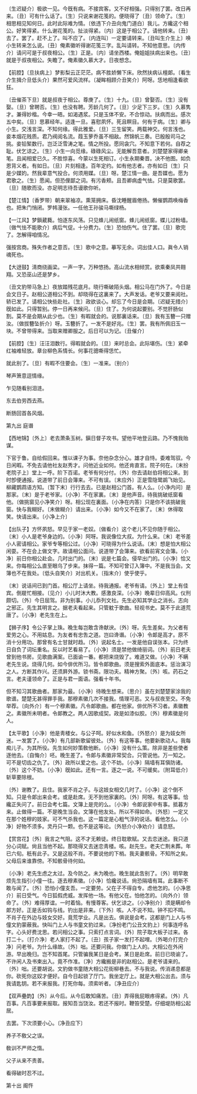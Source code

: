 <!-- { "loadSidebar": true } -->
〔生迟疑介〕极欲一见。今旣有病。不接宾客。又不好相强。只得别了罢。改日再来。〔丑〕可有什么话了。〔生〕只说来谢花笺的。便晓得了〔丑〕领命了。〔生〕相思相见知何日。此时此际难为情。〔依违下介丑向鬼门道白〕我儿。方纔这个相公。好笑得紧。什么谢花笺的。扯淡得紧。〔内〕这是于相公了。请他转来。〔丑〕去了。罢了。赶不上了。叫不应了。〔内连叫〕一定要请转来。〔丑叫生介生上〕唤小生转来怎么说。〔丑〕俺素徽听得谢花笺三字。乱叫请转。不知他意思。〔内传介〕请问可是于叔夜相公。〔生〕正是。〔内〕请坐西楼。俺姐姐扶病出来也。〔丑〕就是于叔夜相公。失瞻了。俺素徽久慕大才。日夜想念。 

【前腔】〔旦扶病上〕梦影梨云正茫茫。病不胜娇懒下床。欣然扶病认檀郞。〔看生介生揖介旦低头介〕果然可爱风流样。〔凝眸相顾介丑笑介〕阿呀。恁地相逢看欲狂。

〔丑催茶下旦〕就是叔夜于相公。尊庚了。〔生〕十九。〔旦〕曾娶否。〔生〕没有娶。〔旦〕曾聘否。〔生〕也没有聘。芳龄几何了。〔旦〕少足下三岁。〔生〕久慕隽才。兼得妙楷。今幸一晤。如渴遇浆。只是玉体不安。不合惊动。扶病而出。感次五中矣。〔旦〕思慕经年。适逢一旦。喜慰夙怀。死且瞑目。何有于病。〔生〕卿与小生。交浅言深。不知何缘。得此雅爱。〔旦〕三生留笑。两载神交。何言浅也。妾本烟花贱质。君乃阀阅名流。葭玉萝乔虽不相敌。然锦帆三奏。已殷殷司马之挑。妾铅椠数行。岂泛泛雪涛之笔。情之所投。愿同衾穴。不知意下若何。自荐之耻。伏乞谅之。〔生〕小生一向觅缘。碌碌风尘。无能解吾意者。刘楚楚家得卿亲笔。且闻相爱已久。不胜惊喜。今蒙以生死相订。小生永期秦晋。决不他图。如负恩背义者。有如日。〔旦〕片刻相逢。百年定约。如有他志者。亦有如日〔生〕只是少媒妁。然我辈意气投合。何须用媒。〔旦〕呀。楚江情一曲。是吾媒也。愿为君歌之。〔生〕愿闻。但恐俚鄙之词。有污香颊。且吾卿病虚气怯。只是莫歌罢。〔旦〕随歌而没。亦足明志待吾谩歌你听。 

【楚江情】〔香罗带〕朝来翠袖凉。熏笼拥床。昏沈睡醒眉倦扬。懒催鹦鹉唤梅香也。把朱门悄闭。罗帏漫张。一任他王孙骏马嘶绿杨。

【一江风】梦鎻葳蕤。怕逐东风荡。只见蜂儿闹纸窗。蜂儿闹纸窗。蝶儿过粉墙。〔做气怯不能歌介〕病后气促。十分费力。〔生〕恐怕伤气。住了罢。〔旦〕歌完了。怎解得咱情况。

强按宫商。殊失作者之意否。〔生〕歌中之意。摹写无余。词出佳人口。眞令人销魂死也。 

【大迓鼓】淸商绕画梁。一声一字。万种悠扬。高山流水相倾赏。欲乘秦凤共翱翔。又恐巫山还是梦乡。

〔丑文豹带马急上〕夜放踏残花底月。晓行嘶破陌头烟。相公马在门外了。今日是会文日子。赵相公道相公不到。却晓得在这裏来了。大声发话。老爷又要来阅社。轿已发了。请相公快些赴社。〔生〕政欲谈心。却忘了今日是会期。〔迟疑无措介〕旣如此。只得暂别。停一日再来候问。〔旦〕住了。为何说起要别。不觉肝肠似割。莫不是会期从此少也。〔生〕有暇就会的。说那裏话来。〔旦〕我有玉簪一只赠汝。〔做拔簪坠折介〕呀。玉簪折了。一发不是好兆。〔生〕罢。我有所佩旧玉一块。不曾带得来。当取来赠卿服之。后日可以为记。〔丑催介〕 

【前腔】〔生〕汪汪泪数行。得暇就会的。〔旦〕来时总会。此际堪伤。〔生〕紧牵红袖难轻放。章台柳色系情长。何事花骢嘶得恁忙。

就此别了。〔旦〕有暇不住要会。〔生〕一准来。〔别介〕 

琴声箫意逗情缘。



乍见随看别泪涟。

东去伯劳西去燕。



断肠回首各风烟。 

第九出
庭谮

【西地锦】〔外上〕老去萧条玉树。鎭日督子攻书。望他平地登云路。乃不愧我贻谋。

下官于鲁。自给假回来。惟以课子为事。奈他杂念分心。雄才自恃。委难驾驭。今日闲暇。不免去请他社友赵秀才。问他近业如何。他还肯直言。院子何在。〔末扮老院子上〕堂上一呼。阶下百诺。老爷有何分付。〔外〕你去请赵伯将相公来。到时卽便通报。说道带了前日会簿来。不可有误。〔末应外〕正是雪隐鹭鹚飞始见。柳藏鹦鹉语方知。〔暂下末〕行行去去。已是赵相公门首。有人么。〔小净内问〕是那家。〔末〕是于老爷家。〔小净〕不在家裏。〔末〕是他声音。待我挑破纸窗看他。〔做挑窗见小净笑介〕呀。相公现在裏面。〔小净在内答〕只是你不该挑破我窗。快与我糊好。〔末做糊介〕请出来。〔小净〕如今又不在家了。〔末〕休得取笑。快请出来。〔小净上介〕 

【出队子】方怀夙怒。早见于家一老奴。〔做看介〕这个老儿不见你随于相公。〔末〕小人是老爷身边的。〔小净〕阿呀。我说像位大叔。为什么来。〔末〕老爷差小人密请相公。家爷专等相公过。〔小净〕可晓得为什么说话。〔末〕想是怕大相公闲耍。不在会上做文字。故请相公面问。说道带了会簿来。欲看前宵文会簿。〔小净〕前日你相公赴会。几时出门的。〔末〕说是七篇会。侵早出门的。〔小净〕恰又来。你每相公么直至眼乌了步来。抹得一篇。不知可曾订入簿中。不是我当会。文簿也不在我处。〔低头自笑介〕对出机关。〔指末介〕使乎使乎。

〔末〕说话间已到门首。相公厅上请坐。待我通报。老爷有请。〔外上〕堂上有佳宾。倒屣忙相接。〔见介〕小儿时沐大教。感激良深。〔小净〕晚辈日仰高风。仪刑颇切。〔外〕今日屈驾。非为别事。小儿忝列文社。先生必知其学业之消长。志向之邪正。先生其明言之。据老夫看起来。只管躭于歌曲。轻视书史。莫不于此道荒唐了。〔小净〕老先生在上。 

【狮子序】令公子掌上珠。晚生每岂敢含谗献谀。〔外〕呀。先生差矣。为父者有爱劳之心。不用姑息。为友者有忠吿之道。岂曰谗谮。〔小净〕令郞是高才。原不消十分用功。那曾有名士甘就时趋。〔外〕说起名士。一发是他自误张本。只为终日自负了词坛重名。反以时艺看易了。〔小净〕须是禁他做绮丽词。〔外〕前日老夫曾到他书房。见歌曲满案。已面谕一番。都把来烧毁了。难道又做。〔小净〕不瞒老先生说。烧得几何。如今俳优所习。皆令郞歌曲。须是搜索外面底本。惩治演习之人。方断其作兴。还须屛外游。锁书斋。限功夫。精神方聚。〔外〕咳。药石之言。老夫谨领命了。正是与君一面语。强看十年书。

但不知习其歌曲者。那家为最。〔小净〕待晚生想来。〔思介〕虽在刘楚楚家涂我的歌谱。楚楚无甚得罪手我。那穆素徽几次不接我。情理可恶。又与叔夜至交。不免举荐。〔向外介〕有一个穆素徽。凡令郞歌曲。都在他家。俳优所不习者。素徽教之。素徽所未明者。令郞教之。两人因歌成契。政是如漆似胶。〔外〕穆素徽是何人。 

【太平歌】〔小净〕他是靑楼女。与公子呵。好似水和鱼。〔外怒介〕是为妓女所迷。一发罢了。〔小净〕有几部新歌留彼处。〔外〕有这等事。他要新歌动人。我每痴儿子。为其所役。先生如何妙策敎他断。〔小净〕没有什么策。除非是差些使者逐他去。〔自悔介〕呸。晚生差了。令郞与素徽非常契合。只管说他。万一知之。可不是切齿之仇了。〔外〕政所以爱之也。这个不妨。〔小净〕隔墙有耳愼防诸。〔外〕这个不妨。〔小净〕旣如此。还有一言。逐之一说。不可缓矣。〔附耳低介〕斩草要除根。

〔外〕谢教了。且住。我家不肖之子。与这妓女相交几时了。〔小净〕这个倒不知。只是令郞出来会考。或是赴席。无不到他家裏的。〔外〕阿呀。有这等事。恰纔正失问了。前日会考七篇。文簿上是完的么。〔小净〕令郞说家中有事。抵暮方来。止做得一篇。不是晚生当会。文簿在他友处。所以不得如命。〔外怒〕一定又在那个姓穆的妓家。可不气杀我也。这一篇定是心粗气浮的说话。看他怎么。〔小净〕好物不须多。灵丹只一颗。也不是这等论。〔外怒介小净劝介〕请息怒。 

【赏宫花】〔外〕我言之气阻。这不才无赖徒。终日耽歌赋。又去恋迷途。我只道分心词赋。尙且当他不起。那晓得又去迷恋靑楼。咳。赵先生。老夫亡荆未葬。年已六旬。秖有此子。又是这般不肖。不要说他的下梢。我夫妻骸骨。不知所之矣。父母后来谁靠傍。不知骸骨待何如。

〔小净〕老先生虑之太过。及今防之。未为晚也。晚生就此吿别了。〔外〕明早敢烦先生指引小僮一往。逐去穆素徽。〔小净〕恰纔说话。尙恐隔墙有耳。此事断不敢与闻了。〔外〕恐怕小僮支吾。一定要劳。父在子不得自专。虑他怎的。〔小净思介〕前日受气。今日狐假虎威。发挥他一场。有他父在。怕他怎的。〔向外介〕领命了。〔外〕难得厚谊。一时着恼。有慢尊客。伏乞谅之。〔小净别介〕须是瞒却令郞方好。正是舌如钩与线。钓出是非来。〔下外〕咳。人不说不知。钟不扣不鸣。不肖子在外边与妓女交好。竟荒学业。凡是出去。俱说是会考。这都是门上人与书僮文豹蒙蔽我。快叫门上人与书童文豹过来。〔净扮老门公丑文豹上〕何事连呼名字。心头好费沈思。若问相公之事。只索打点言词。〔外〕院子取大板子过来。各打二十。〔打介净〕老人家打不起了。〔丑〕孩子家一发打不起哩。〔外喝介打完介净〕问老爷。为什么缘故。〔外〕咄。还要问我。你做门上人的。大相公在外闲游。早出晚归。岂不知首尾。只管骗我某日是会考。某日是赴席。前日已晓谕了。不许闲人及书柬出入。竟不作准。〔净〕方纔搬是非的赵相公。是老爷请来的。〔外〕咄。还要胡说。文豹做书童随大相公花街柳巷去。不与我说。传消递息都是你。砍死你这奴才便好。自今日起锁了厅门。我坐定厅上。就是大相公出去。须与我请匙钥。若不来报我。打死你每。须索听者。〔净丑应介〕 

【双声疉韵】〔外〕从今后。从今后敢知痛苦。〔丑〕弄得我屁眼疼得紧。〔外〕凡百事。凡百事要来报取。报知吾当饶汝。若还不报时。鞭笞受楚。仔细堤防相公起居。

去罢。下次须要小心。〔净丑应下〕 

养子不敎父之误。



敎训不严师之惰。

父子从来不责善。



看得破时忍不过。 

第十出
阍忤

